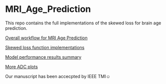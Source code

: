 # MRI_Age_Prediction

This repo contains the full implementations of the skewed loss for brain age prediction. 

[Overall workflow for MRI Age Prediction](https://github.com/hanzhiwangchn/MRI_Age_Prediction/blob/main/main.py)

[Skewed loss function implementations](https://github.com/hanzhiwangchn/MRI_Age_Prediction/blob/main/utils/metrics_utils.py)

[Model performance results summary](https://github.com/hanzhiwangchn/MRI_Age_Prediction/tree/main/Results)

[More ADC plots](https://github.com/hanzhiwangchn/MRI_Age_Prediction/tree/main/Plots)

Our manuscript has been accecpted by  IEEE TMI☺️
